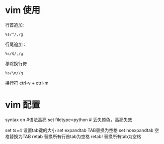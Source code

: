 




# vim 使用
行首追加:
```
%s/^/,/g
```

行尾追加： 
```
%s/$/,/g
```

移除换行符
```
%s/\n//g
```

换行符
ctrl-v + ctrl-m


# vim 配置
syntax on #语法高亮 
set filetype=python # 丢失颜色，高亮失效

set ts=4 设置tab键的大小
set expandtab TAB替换为空格
set noexpandtab 空格替换为TAB
retab 替换所有行首tab为空格
retab! 替换所有tab为空格